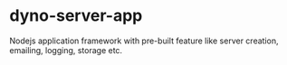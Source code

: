 # dyno-server-app
Nodejs application framework with pre-built feature like server creation, emailing, logging, storage etc.

